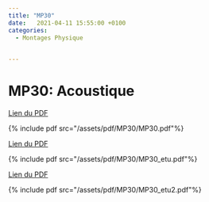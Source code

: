 ```yaml
---
title: "MP30"
date:   2021-04-11 15:55:00 +0100
categories:
  - Montages Physique

  
---
```


# MP30: Acoustique

[Lien du PDF](/assets/pdf/MP30/MP30.pdf)

{% include pdf src="/assets/pdf/MP30/MP30.pdf"%}

[Lien du PDF](/assets/pdf/MP30/MP30_etu.pdf)

{% include pdf src="/assets/pdf/MP30/MP30_etu.pdf"%}

[Lien du PDF](/assets/pdf/MP30/MP30_etu.pdf)

{% include pdf src="/assets/pdf/MP30/MP30_etu2.pdf"%}
